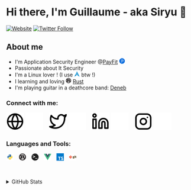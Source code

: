 # Hi there, I'm Guillaume - aka Siryu 👋 

[![Website](https://img.shields.io/website?label=siryu.fr&style=for-the-badge&url=https%3A%2F%2Fsiryu.fr)](https://siryu.fr)
[![Twitter Follow](https://img.shields.io/twitter/follow/Siiiryu?color=1DA1F2&logo=twitter&style=for-the-badge)](https://twitter.com/intent/follow?original_referer=https%3A%2F%2Fgithub.com%2FSirryu&screen_name=Siiiryu)

## About me

- I'm Application Security Engineer @[PayFit](https://payfit.com/) <img src="images/payfit.png" alt="payfit" width="15"/>
- Passionate about It Security
- I'm a Linux lover ! (I use <img src="images/arch.png" alt="Arch" width="15"/> btw !)
- I learning and loving <img height="15" src="https://raw.githubusercontent.com/github/explore/80688e429a7d4ef2fca1e82350fe8e3517d3494d/topics/rust/rust.png"> [Rust](https://www.rust-lang.org/)
- I'm playing guitar in a deathcore band: [Deneb](https://www.deneb.band)

### Connect with me:

[![website](./images/globe-light.svg)](https://siryu.fr#gh-light-mode-only)
[![website](./images/globe-dark.svg)](https://siryu.fr#gh-dark-mode-only)
&nbsp;&nbsp;
[![website](./images/twitter-light.svg)](https://twitter.com/Siiiryu#gh-light-mode-only)
[![website](./images/twitter-dark.svg)](https://twitter.com/Siiiryu#gh-dark-mode-only)
&nbsp;&nbsp;
[![website](./images/linkedin-light.svg)](https://linkedin.com/in/guillaume-grabé-5b5958a6/#gh-light-mode-only)
[![website](./images/linkedin-dark.svg)](https://linkedin.com/in/guillaume-grabé-5b5958a6/#gh-dark-mode-only)
&nbsp;&nbsp;
[![website](./images/instagram-light.svg)](https://www.instagram.com/deneb_siryu/#gh-light-mode-only)
[![website](./images/instagram-dark.svg)](https://www.instagram.com/deneb_siryu/#gh-dark-mode-only)

### Languages and Tools:

<img height="20" src="https://raw.githubusercontent.com/github/explore/80688e429a7d4ef2fca1e82350fe8e3517d3494d/topics/python/python.png" style="padding-right:10px;">
<img height="20" src="https://raw.githubusercontent.com/github/explore/80688e429a7d4ef2fca1e82350fe8e3517d3494d/topics/rust/rust.png" style="padding-right:10px;">
<img height="20" src="https://raw.githubusercontent.com/github/explore/80688e429a7d4ef2fca1e82350fe8e3517d3494d/topics/terminal/terminal.png" style="padding-right:10px;">
<img height="20" src="https://raw.githubusercontent.com/github/explore/80688e429a7d4ef2fca1e82350fe8e3517d3494d/topics/vue/vue.png" style="padding-right:10px;">
<img height="20" src="https://raw.githubusercontent.com/github/explore/80688e429a7d4ef2fca1e82350fe8e3517d3494d/topics/typescript/typescript.png" style="padding-right:10px;">
<img height="20" src="https://raw.githubusercontent.com/github/explore/80688e429a7d4ef2fca1e82350fe8e3517d3494d/topics/git/git.png" style="padding-right:10px;">
<br />

[<images align="left" alt="GitHub" width="26px" src="https://user-images.githubusercontent.com/3369400/139447912-e0f43f33-6d9f-45f8-be46-2df5bbc91289.png" style="padding-right:10px;" />](https://github.com/Siryu6#gh-dark-mode-only)
[<images align="left" alt="GitHub" width="26px" src="https://user-images.githubusercontent.com/3369400/139448065-39a229ba-4b06-434b-bc67-616e2ed80c8f.png" style="padding-right:10px;" />](https://github.com/Siryu6#gh-light-mode-only)

<details>
  <summary>GitHub Stats</summary>

  <images align="left" alt="Siiryu's GitHub Stats" src="https://github-readme-stats.vercel.app/api?username=Siryu6&show_icons=true&hide_border=false&title_color=ff652f&icon_color=FFE400&bg_color=09131B&text_color=ffffff&border_color=0c1a25" />

</details>